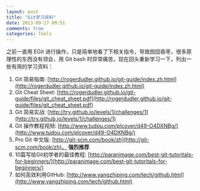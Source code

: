```yaml
---
layout: post
title: "Git学习资料"
date: 2013-09-27 09:51
comments: true
categories: Tools
---
```

之前一直用 EGit 进行操作，只是简单地看了下相关指令，导致囫囵吞枣，很多原理性的东西没有领会，用 Git bash 时异常痛苦，现在回头重新学习一下，列出一些有用的学习资料：
<!--more -->

1. Git 简易指南: [http://rogerdudler.github.io/git-guide/index.zh.html](http://rogerdudler.github.io/git-guide/index.zh.html)
2. Git Cheat Sheet: [http://rogerdudler.github.io/git-guide/files/git_cheat_sheet.pdf](http://rogerdudler.github.io/git-guide/files/git_cheat_sheet.pdf)
3. Git 简易实战: [http://try.github.io/levels/1/challenges/1](http://try.github.io/levels/1/challenges/1)
4. Git 操作教程视频: [http://www.tudou.com/plcover/d49-O4DXNBg/](http://www.tudou.com/plcover/d49-O4DXNBg/)
5. Pro Git 中文版: [http://git-scm.com/book/zh](http://git-scm.com/book/zh)。 **强烈推荐**
6. 10篇写给Git初学者的最佳教程: [http://paranimage.com/best-git-tutoritals-for-beginners/](http://paranimage.com/best-git-tutoritals-for-beginners/)
7. 如何高效利用GitHub: [http://www.yangzhiping.com/tech/github.html](http://www.yangzhiping.com/tech/github.html)


